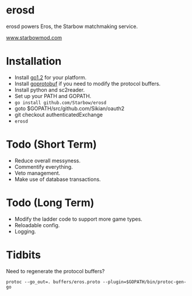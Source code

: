 erosd
==========
erosd powers Eros, the Starbow matchmaking service.

www.starbowmod.com

Installation
==========
- Install [go1.2](http://golang.org/doc/install) for your platform.
- Install [goprotobuf](https://code.google.com/p/goprotobuf/) if you need to modify the protocol buffers.
- Install python and sc2reader.
- Set up your PATH and GOPATH.
- `go install github.com/Starbow/erosd`
- goto $GOPATH/src/github.com/Sikian/oauth2
- git checkout authenticatedExchange
- `erosd`

Todo (Short Term)
==========
- Reduce overall messyness.
- Commentify everything.
- Veto management.
- Make use of database transactions.

Todo (Long Term)
==========
- Modify the ladder code to support more game types.
- Reloadable config.
- Logging.

Tidbits
=========
Need to regenerate the protocol buffers?

`protoc --go_out=. buffers/eros.proto --plugin=$GOPATH/bin/protoc-gen-go`
